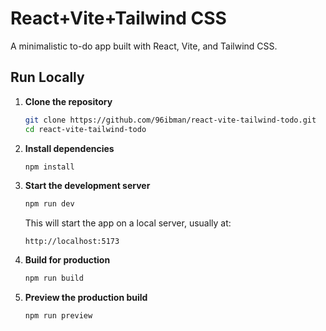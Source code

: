 # React+Vite+Tailwind CSS

A minimalistic to-do app built with React, Vite, and Tailwind CSS.

## Run Locally

1. **Clone the repository**
   ```bash
   git clone https://github.com/96ibman/react-vite-tailwind-todo.git
   cd react-vite-tailwind-todo
   ```

2. **Install dependencies**
   ```bash
   npm install
   ```

3. **Start the development server**
   ```bash
   npm run dev
   ```
   This will start the app on a local server, usually at:
   ```
   http://localhost:5173
   ```

4. **Build for production**
   ```bash
   npm run build
   ```

5. **Preview the production build**
   ```bash
   npm run preview
   ```